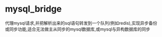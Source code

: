 # mysql_bridge
代理mysql请求,并把解析出来的sql语句转发到一个队列(例如redis),实现异步备份或同步功能,适合无法做主从同步的mysql数据库,或mysql与异构数据库的同步
